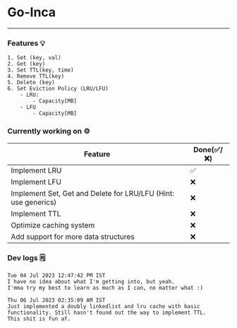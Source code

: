# Go-Inca

---

### Features 💡

```
1. Set (key, val)
2. Get (key)
3. Set TTL(key, time)
4. Remove TTL(key)
5. Delete (key)
6. Set Eviction Policy (LRU/LFU)
    - LRU:
        - Capacity[MB]
    - LFU
        - Capacity[MB]
```

### Currently working on ⚙️

| Feature                                                        | Done(✅/❌) |
| -------------------------------------------------------------- | ----------- |
| Implement LRU                                                  | ✅          |
| Implement LFU                                                  | ❌          |
| Implement Set, Get and Delete for LRU/LFU (Hint: use generics) | ❌          |
| Implement TTL                                                  | ❌          |
| Optimize caching system                                        | ❌          |
| Add support for more data structures                           | ❌          |

### Dev logs 🗒️

```
Tue 04 Jul 2023 12:47:42 PM IST
I have no idea about what I'm getting into, but yeah.
I'mma try my best to learn as much as I can, no matter what :)
```

```
Thu 06 Jul 2023 02:35:09 AM IST
Just implemented a doubly linkedlist and lru cache with basic functionality. Still hasn't found out the way to implement TTL.
This shit is fun af.
```
